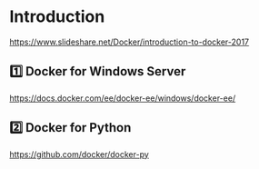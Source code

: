 # Introduction

https://www.slideshare.net/Docker/introduction-to-docker-2017

## :one: Docker for Windows Server

https://docs.docker.com/ee/docker-ee/windows/docker-ee/

## :two: Docker for Python

https://github.com/docker/docker-py

